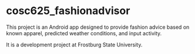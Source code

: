 # cosc625_fashionadvisor

This project is an Android app designed to provide fashion advice based on known apparel, predicted weather conditions, and input activity. 

It is a development project at Frostburg State University.
